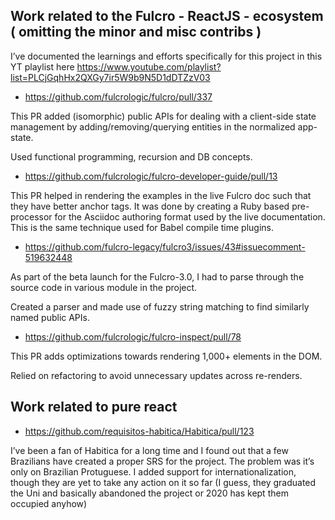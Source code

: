 ## Work related to the Fulcro  - ReactJS - ecosystem ( omitting the minor and misc contribs )  
 
I’ve documented the learnings and efforts specifically for this project in this YT playlist here https://www.youtube.com/playlist?list=PLCjGqhHx2QXGy7ir5W9b9N5D1dDTZzV03
 
 
- https://github.com/fulcrologic/fulcro/pull/337
 
This PR added  (isomorphic) public APIs for dealing with a client-side state management by adding/removing/querying entities in the normalized app-state.
 
Used functional programming, recursion and DB concepts.
 
- https://github.com/fulcrologic/fulcro-developer-guide/pull/13
 
This PR helped in rendering the examples in the live Fulcro doc such that they have better anchor tags. It was done by creating a Ruby based pre-processor for the Asciidoc authoring format used by the live documentation. This is the same technique used for Babel compile time plugins.
 
- https://github.com/fulcro-legacy/fulcro3/issues/43#issuecomment-519632448  
 
As part of the beta launch for the Fulcro-3.0, I had to parse through the source code in various module in the project.
 
Created a parser and made use of fuzzy string matching to find similarly named public APIs.
 
- https://github.com/fulcrologic/fulcro-inspect/pull/78
 
This PR adds optimizations towards rendering 1,000+ elements in the DOM.
 
Relied on refactoring to avoid unnecessary updates across re-renders.
 
 
## Work related to pure react
 
- https://github.com/requisitos-habitica/Habitica/pull/123
 
I’ve been a fan of Habitica for a long time and I found out that a few Brazilians have created a proper SRS for the project. The problem was it’s only on Brazilian Protuguese. I added support for internationalization, though they are yet to take any action on it so far (I guess, they graduated the Uni and basically abandoned the project or 2020 has kept them occupied anyhow)
 

 
